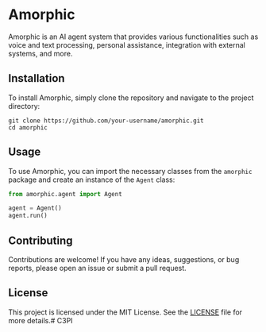 # Amorphic

Amorphic is an AI agent system that provides various functionalities such as voice and text processing, personal assistance, integration with external systems, and more.

## Installation

To install Amorphic, simply clone the repository and navigate to the project directory:

```
git clone https://github.com/your-username/amorphic.git
cd amorphic
```

## Usage

To use Amorphic, you can import the necessary classes from the `amorphic` package and create an instance of the `Agent` class:

```python
from amorphic.agent import Agent

agent = Agent()
agent.run()
```

## Contributing

Contributions are welcome! If you have any ideas, suggestions, or bug reports, please open an issue or submit a pull request.

## License

This project is licensed under the MIT License. See the [LICENSE](LICENSE) file for more details.# C3PI
